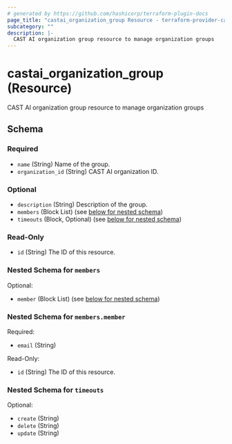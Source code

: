 ```yaml
---
# generated by https://github.com/hashicorp/terraform-plugin-docs
page_title: "castai_organization_group Resource - terraform-provider-castai"
subcategory: ""
description: |-
  CAST AI organization group resource to manage organization groups
---
```


# castai_organization_group (Resource)

CAST AI organization group resource to manage organization groups



<!-- schema generated by tfplugindocs -->
## Schema

### Required

- `name` (String) Name of the group.
- `organization_id` (String) CAST AI organization ID.

### Optional

- `description` (String) Description of the group.
- `members` (Block List) (see [below for nested schema](#nestedblock--members))
- `timeouts` (Block, Optional) (see [below for nested schema](#nestedblock--timeouts))

### Read-Only

- `id` (String) The ID of this resource.

<a id="nestedblock--members"></a>
### Nested Schema for `members`

Optional:

- `member` (Block List) (see [below for nested schema](#nestedblock--members--member))

<a id="nestedblock--members--member"></a>
### Nested Schema for `members.member`

Required:

- `email` (String)

Read-Only:

- `id` (String) The ID of this resource.



<a id="nestedblock--timeouts"></a>
### Nested Schema for `timeouts`

Optional:

- `create` (String)
- `delete` (String)
- `update` (String)


